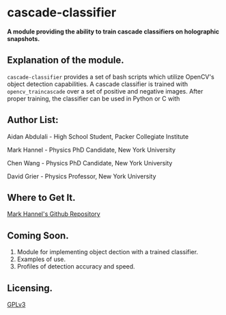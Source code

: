 # cascade-classifier

<b> A module providing the ability to train cascade classifiers on holographic snapshots. </b>

## Explanation of the module.
`cascade-classifier` provides a set of bash scripts which utilize OpenCV's object detection capabilities. A cascade classifier is trained with `opencv_traincascade` over a set of positive and negative images. After proper training, the classifier can be used in Python or C with 

## Author List:
Aidan Abdulali - High School Student, Packer Collegiate Institute

Mark Hannel - Physics PhD Candidate, New York University

Chen Wang - Physics PhD Candidate, New York University

David Grier - Physics Professor, New York University

## Where to Get It.
[Mark Hannel's Github Repository](https://github.com/markhannel/cascade-classifier)

## Coming Soon.
1. Module for implementing object dection with a trained classifier.
2. Examples of use.
3. Profiles of detection accuracy and speed.

## Licensing.
[GPLv3](https://www.gnu.org/licenses/gpl-3.0.html)
